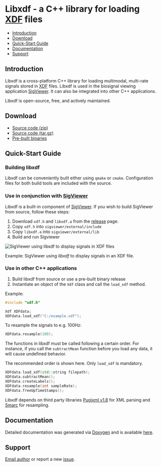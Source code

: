 # Libxdf - a C++ library for loading [XDF](https://github.com/sccn/xdf/wiki/Specifications "Extensible Data Format") files


* [Introduction](#intro)
* [Download](#download)
* [Quick-Start Guide](#quick)
* [Documentation](#doc)
* [Support](#support)


## <a name="intro"></a>Introduction

Libxdf is a cross-platform C++ library for loading multimodal, multi-rate signals stored in [XDF](https://github.com/sccn/xdf/wiki/Specifications  "Extensible Data Format") files.
Libxdf is used in the  biosignal viewing application [SigViewer](https://github.com/cbrnr/sigviewer). It can also be integrated into other
C++ applications.

Libxdf is open-source, free, and actively maintained.


## <a name="download"></a>Download

* [Source code (zip)](https://github.com/Yida-Lin/libxdf/archive/0.94.zip)
* [Source code (tar.gz)](https://github.com/Yida-Lin/libxdf/archive/0.94.tar.gz)
* [Pre-built binaries](https://github.com/Yida-Lin/libxdf/releases)

## <a name="quick"></a>Quick-Start Guide

### Building libxdf
Libxdf can be conveniently built either using `qmake` or `cmake`. Configuration files for both build tools are included with the source.

### Use in conjunction with [SigViewer](https://github.com/cbrnr/sigviewer)

Libxdf is a built-in component of [SigViewer](https://github.com/cbrnr/sigviewer). If you wish to build SigViewer from source, follow these steps:

1. Download `xdf.h` and `libxdf.a` from the [release](https://github.com/Yida-Lin/libxdf/releases) page.
2. Copy `xdf.h` into `sigviewer/external/include`
3. Copy `libxdf.a` into `sigviewer/external/lib`
4. Build and run Sigviewer


![SigViewer using _libxdf_ to display signals in XDF files](docs/Example.png)

Example: SigViewer using _libxdf_ to display signals in an XDF file.

### Use in other C++ applications

1. Build libxdf from source or use a pre-built binary release
2. Instantiate an object of the `Xdf` class and call the `load_xdf` method.

Example:

```C++
#include "xdf.h"

Xdf XDFdata;
XDFdata.load_xdf("C:/example.xdf");
```

To resample the signals to e.g. 100Hz:

```C++
XDFdata.resample(100);
```

The functions in libxdf must be called following a certain order. For instance, if you call the `subtractMean` function before you load any data, it will cause undefined behavior.

The recommended order is shown here. Only `load_xdf` is mandatory.

```C++
XDFdata.load_xdf(std::string filepath);
XDFdata.subtractMean();
XDFdata.createLabels();
XDFdata.resample(int sampleRate);
XDFdata.freeUpTimeStamps();
```

Libxdf depends on third party libraries [Pugixml v1.8](http://pugixml.org/) for XML parsing and [Smarc](http://audio-smarc.sourceforge.net/) for resampling.

## <a name="doc"></a> Documentation
Detailed documentation was generated via [Doxygen](http://www.stack.nl/~dimitri/doxygen/index.html) and is available [here](docs/html/class_xdf.html).

## <a name="support"></a>Support

[Email author](mailto:ital_fazioli@hotmail.com) or report a new [issue](https://github.com/Yida-Lin/libxdf/issues).

